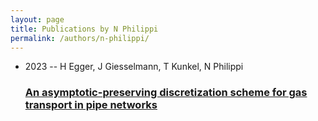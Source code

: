 ```yaml
---
layout: page
title: Publications by N Philippi
permalink: /authors/n-philippi/
---
```


<ul class="post-list">
<li><span class='post-meta'>2023 -- H Egger, J Giesselmann, T Kunkel, N Philippi</span><h3><a class='post-link' href='../../an-asymptotic-preserving-discretization-scheme-for-gas-transport-in-pipe-networks'>An asymptotic-preserving discretization scheme for gas transport in pipe networks</a></h3></li>

</ul>

